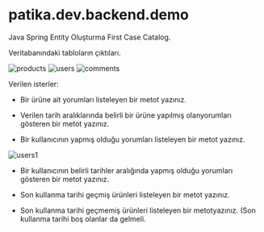 # patika.dev.backend.demo
Java Spring Entity Oluşturma First Case Catalog.

Veritabanındaki tabloların çıktıları.

![products](https://user-images.githubusercontent.com/31712060/187036800-e3406e40-dab2-42b4-ae8c-27cdc53a1cc8.png)
![users](https://user-images.githubusercontent.com/31712060/187036802-39297ee1-d4b1-4710-ac33-cdf3ee4a5c53.png)
![comments](https://user-images.githubusercontent.com/31712060/187036803-b2799947-4cba-4aa0-9b83-75ecfcae4684.png)

Verilen isterler:

- Bir ürüne ait yorumları listeleyen bir metot yazınız.


- Verilen tarih aralıklarında belirli bir ürüne yapılmış olanyorumları gösteren bir metot yazınız.


- Bir kullanıcının yapmış olduğu yorumları listeleyen bir metot yazınız.

![users1](https://user-images.githubusercontent.com/31712060/187037108-28106714-79cc-4bc6-8c1f-d04ecb3bd97f.png)


- Bir kullanıcının belirli tarihler aralığında yapmış olduğu yorumları gösteren bir metot yazınız.
 
- Son kullanma tarihi geçmiş ürünleri listeleyen bir metot yazınız.


- Son kullanma tarihi geçmemiş ürünleri listeleyen bir metotyazınız. (Son kullanma tarihi boş olanlar da gelmeli.

